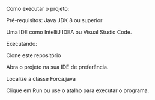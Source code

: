 Como executar o projeto:

Pré-requisitos:
Java JDK 8 ou superior

Uma IDE como IntelliJ IDEA ou Visual Studio Code.


Executando:

Clone este repositório

Abra o projeto na sua IDE de preferência.

Localize a classe Forca.java

Clique em Run ou use o atalho para executar o programa.

